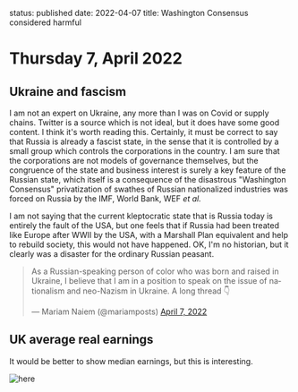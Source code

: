 status: published
date: 2022-04-07
title: Washington Consensus considered harmful

# Thursday  7, April 2022

## Ukraine and fascism

I am not an expert on Ukraine, any more than I was on Covid or supply chains.
Twitter is a source which is not ideal, but it does have some good content.
I think it's worth reading this.
Certainly, it must be correct to say that Russia is already a fascist state, in the sense that it is controlled by a small group which controls the corporations in the country.
I am sure that the corporations are not models of governance themselves, but the congruence of the state and business interest is surely a key feature of the Russian state, which itself is a consequence of the disastrous "Washington Consensus" privatization of swathes of Russian nationalized industries was forced on Russia by the IMF, World Bank, WEF _et al._

I am not saying that the current kleptocratic state that is Russia today is entirely the fault of the USA, but one feels that if Russia had been treated like Europe after WWII by the USA, with a Marshall Plan equivalent and help to rebuild society, this would not have happened.
OK, I'm no historian, but it clearly was a disaster for the ordinary Russian peasant.

<blockquote class="twitter-tweet"><p lang="en" dir="ltr">As a Russian-speaking person of color who was born and raised in Ukraine, I believe that I am in a position to speak on the issue of nationalism and neo-Nazism in Ukraine. A long thread 👇</p>&mdash; Mariam Naiem (@mariamposts) <a href="https://twitter.com/mariamposts/status/1511995713135443969?ref_src=twsrc%5Etfw">April 7, 2022</a></blockquote> <script async src="https://platform.twitter.com/widgets.js" charset="utf-8"></script> 


## UK average real earnings

It would be better to show median earnings, but this is interesting.

![here](https://thedailyshot.com/wp-content/uploads/UK-average-real-earnings-since-19452204070439.png)
